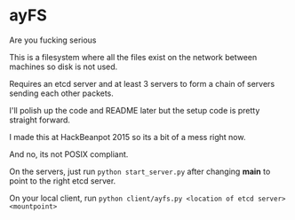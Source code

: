 # ayFS
Are you fucking serious

This is a filesystem where all the files exist on the network between machines so disk is not used.

Requires an etcd server and at least 3 servers to form a chain of servers sending each other packets. 

I'll polish up the code and README later but the setup code is pretty straight forward.

I made this at HackBeanpot 2015 so its a bit of a mess right now.

And no, its not POSIX compliant.


On the servers, just run `python start_server.py` after changing __main__ to point to the right etcd server.

On your local client, run `python client/ayfs.py <location of etcd server> <mountpoint>`
